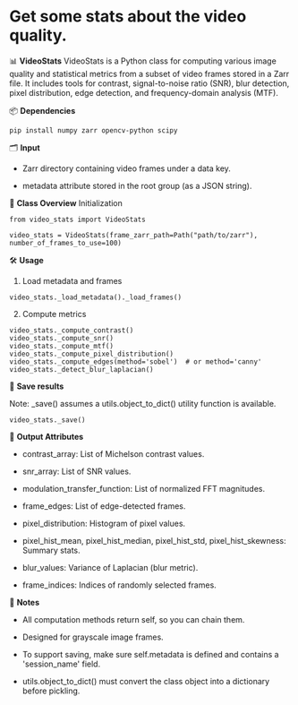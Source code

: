 # Get some stats about the video quality.

📊 **VideoStats**
VideoStats is a Python class for computing various image quality and statistical metrics from a subset of video frames stored in a Zarr file. It includes tools for contrast, signal-to-noise ratio (SNR), blur detection, pixel distribution, edge detection, and frequency-domain analysis (MTF).

📦 **Dependencies**

```
pip install numpy zarr opencv-python scipy
```


🗂 **Input**
 - Zarr directory containing video frames under a data key.

 - metadata attribute stored in the root group (as a JSON string).

 🧠 **Class Overview**
Initialization

```from pathlib import Path
from video_stats import VideoStats

video_stats = VideoStats(frame_zarr_path=Path("path/to/zarr"), number_of_frames_to_use=100)
```

🛠 **Usage**
1. Load metadata and frames
```
video_stats._load_metadata()._load_frames()
```

2. Compute metrics
```
video_stats._compute_contrast()
video_stats._compute_snr()
video_stats._compute_mtf()
video_stats._compute_pixel_distribution()
video_stats._compute_edges(method='sobel')  # or method='canny'
video_stats._detect_blur_laplacian()
```

💾 **Save results**

Note: _save() assumes a utils.object_to_dict() utility function is available.
```
video_stats._save()
```

📘 **Output Attributes**
- contrast_array: List of Michelson contrast values.

- snr_array: List of SNR values.

- modulation_transfer_function: List of normalized FFT magnitudes.

- frame_edges: List of edge-detected frames.

- pixel_distribution: Histogram of pixel values.

- pixel_hist_mean, pixel_hist_median, pixel_hist_std, pixel_hist_skewness: Summary stats.

- blur_values: Variance of Laplacian (blur metric).

- frame_indices: Indices of randomly selected frames.

🧰 **Notes**
- All computation methods return self, so you can chain them.

- Designed for grayscale image frames.

- To support saving, make sure self.metadata is defined and contains a 'session_name' field.

- utils.object_to_dict() must convert the class object into a dictionary before pickling.
